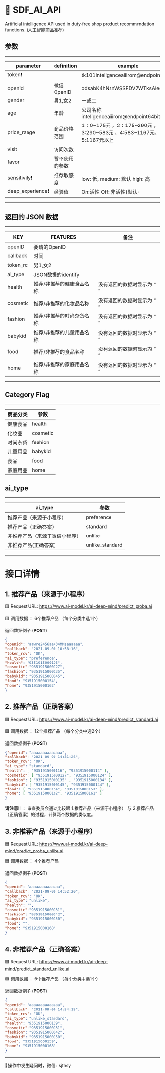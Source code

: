# 🐼 SDF_AI_API

Artificial intelligence API used in duty-free shop product recommendation functions.
(人工智能商品推荐)

## 参数
---
|**parameter**|**definition**|**example**|
|--|--|--|
|token❗️||tk101inteligenceaiiirom@endpoint64bit
|openid|微信OpenID|odsabK4hNsnWSSFDV7WTksAleo6c89
|gender|男1,女2|一或二
|age|年龄|公司名称inteligenceaiiirom@endpoint64bit
|price_range|商品价格范围| 1：0~175元 ，2：175~290元 ， 3:290~583元 ，4:583~1167元，5:1167元以上
|visit|访问次数|
|favor|暂不使用的参数|
|sensitivity❗️|推荐敏感度|low: 低, medium: 默认 high: 高
|deep_experience❗️|经验值|On:活性 Off: 非活性(默认)

---
## 返回的 JSON 数据 
---
|**KEY**|**FEATURES**|**备注**|
|--|--|--|
|openID|要请的OpenID||
|callback|时间|
|token_rc|男1,女2||
|ai_type|JSON数据的identify||
|health|推荐/非推荐的健康食品名称|没有返回的数据时显示为 “ ”|
|cosmetic|推荐/非推荐的化妆品名称|没有返回的数据时显示为 “ ”|
|fashion|推荐/非推荐的时尚杂货名称|没有返回的数据时显示为 “ ”|
|babykid|推荐/非推荐的儿童用品名称|没有返回的数据时显示为 “ ”|
|food|推荐/非推荐的食品名称|没有返回的数据时显示为 “ ”|
|home|推荐/非推荐的家庭用品名称|没有返回的数据时显示为 “ ”|

---
## Category Flag
---
|**商品分类**|**参数**|
|--|--|
|健康食品|health
|化妆品|cosmetic
|时尚杂货|fashion
|儿童用品|babykid
|食品|food
|家庭用品|home

## ai_type
---
|**ai_type**|**参数**|
|--|--|
|推荐产品（来源于小程序）|preference
|推荐产品（正确答案）|standard
|非推荐产品（来源于微信小程序）|unlike
|非推荐产品(正确答案）|unlike_standard

---
# 接口详情

##  1. 推荐产品（来源于小程序）

🟨 Request URL: https://www.ai-model.kr/ai-deep-mind/predict_proba.ai

🟨 调用数据 ： 6个推荐产品 （每个分类中选1个）

返回数据例子 (**POST**)
```json
{
"openid": "aawre2456aa434MMsaaaaaa", 
"callback": "2021-09-00 10:58:16", 
"token_rcv": "OK",
"ai_type": "preference",
"health": "9351915000116", 
"cosmetic":"9351915000127",
"fashion": "9351915000135",
"babykid": "9351915000145",
"food": "9351915000154",
"home": "9351915000162"
}
```

##  2. 推荐产品（正确答案）

🟩 Request URL: https://www.ai-model.kr/ai-deep-mind/predict_standard.ai

🟩 调用数据 ： 12个推荐产品 （每个分类中选2个）

返回数据例子 (**POST**)
```json
{"openid": "aaaaaaaaaaaaaa", 
"callback": "2021-09-00 14:31:26", 
"token_rcv": "OK",
"ai_type": "standard",
"health": [ "9351915000116", "9351915000114" ], 
"cosmetic": [ "9351915000127", "9351915000124" ], 
"fashion": [ "9351915000135" , "9351915000134" ], 
"babykid": [ "9351915000145", "9351915000144" ], 
"food": [ "9351915000154", "9351915000153" ], 
"home": [ "9351915000162", "9351915000161" ]
}
```

**请注意**‼️ ： 审查委员会通过比较跟 1.推荐产品（来源于小程序） 与 2.推荐产品（正确答案）的过程，计算两个数据的类似度。

##  3. 非推荐产品（来源于小程序）

🟦 Request URL: https://www.ai-model.kr/ai-deep-mind/predict_proba_unlike.ai

🟦 调用数据 ： 4个推荐产品

返回数据例子 (**POST**)
```json
{ 
"openid": "aaaaaaaaaaaaaa", 
"callback": "2021-09-00 14:52:20", 
"token_rcv": "OK",
"ai_type": "unlike",
"health": "",
"cosmetic":"9351915000131", 
"fashion": "9351915000142", 
"babykid": "9351915000150", 
"food": "",
"home": "9351915000168" 
}
```


##  4. 非推荐产品（正确答案）

🟪 Request URL: https://www.ai-model.kr/ai-deep-mind/predict_standard_unlike.ai

🟪 调用数据 ： 6个推荐产品 （每个分类中选1个）

返回数据例子 (**POST**)
```json
{
"openid": "aaaaaaaaaaaaaa", 
"callback": "2021-09-00 14:54:15", 
"token_rcv": "OK",
"ai_type": "unlike_standard", 
"health": "9351915000119", 
"cosmetic":"9351915000131", 
"fashion": "9351915000142", 
"babykid": "9351915000150", 
"food": "9351915000159", 
"home": "9351915000168"
}
```

---


🔆操作中发生疑问时，微信 : sjthsy


